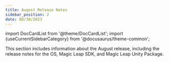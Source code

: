 ```yaml
---
title: August Release Notes
sidebar_position: 2
date: 08/30/2023
---
```


import DocCardList from '@theme/DocCardList';
import {useCurrentSidebarCategory} from '@docusaurus/theme-common';

This section includes information about the August release, including the release notes for the OS, Magic Leap SDK, and Magic Leap Unity Package.

<DocCardList items={useCurrentSidebarCategory().items}/>
